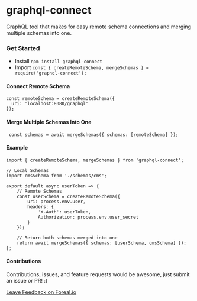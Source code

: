 # graphql-connect
GraphQL tool that makes for easy remote schema connections and merging multiple schemas into one.

### Get Started
 - Install `npm install graphql-connect`
 - Import `const { createRemoteSchema, mergeSchemas } = require('graphql-connect');`

#### Connect Remote Schema
```
const remoteSchema = createRemoteSchema({
  uri: 'localhost:8080/graphql'
});
```

#### Merge Multiple Schemas Into One
```
 const schemas = await mergeSchemas({ schemas: [remoteSchema] });
```

#### Example
```
import { createRemoteSchema, mergeSchemas } from 'graphql-connect';

// Local Schemas
import cmsSchema from './schemas/cms';

export default async userToken => {
	// Remote Schemas
	const userSchema = createRemoteSchema({
		uri: process.env.user,
		headers: {
			'X-Auth': userToken,
			Authorization: process.env.user_secret
		}
	});

	// Return both schemas merged into one
	return await mergeSchemas({ schemas: [userSchema, cmsSchema] });
};

```

#### Contributions
Contributions, issues, and feature requests would be awesome, just submit an issue or PR! :)

[Leave Feedback on Foreal.io](http://foreal.io/H186JFNdM)
